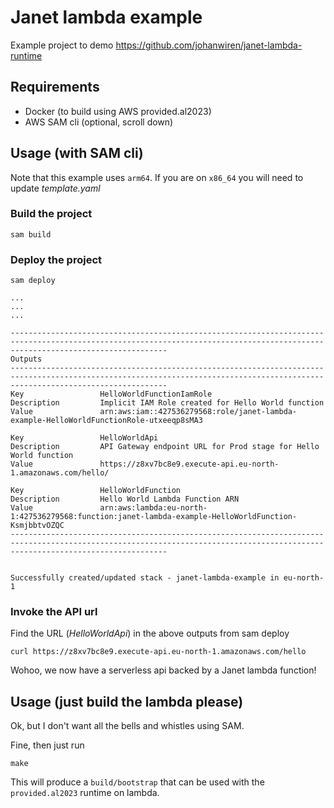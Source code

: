 # Janet lambda example

Example project to demo https://github.com/johanwiren/janet-lambda-runtime

## Requirements

* Docker (to build using AWS provided.al2023)
* AWS SAM cli (optional, scroll down)

## Usage (with SAM cli)

Note that this example uses `arm64`. If you are on `x86_64` you will need to update *template.yaml*

### Build the project

```
sam build
```

### Deploy the project

```
sam deploy

...
...
...

-------------------------------------------------------------------------------------------------------------------------------------------------------------------------------
Outputs                                                                                                                                                                       
-------------------------------------------------------------------------------------------------------------------------------------------------------------------------------
Key                 HelloWorldFunctionIamRole                                                                                                                                 
Description         Implicit IAM Role created for Hello World function                                                                                                        
Value               arn:aws:iam::427536279568:role/janet-lambda-example-HelloWorldFunctionRole-utxeeqp8sMA3                                                                   

Key                 HelloWorldApi                                                                                                                                             
Description         API Gateway endpoint URL for Prod stage for Hello World function                                                                                          
Value               https://z8xv7bc8e9.execute-api.eu-north-1.amazonaws.com/hello/                                                                                            

Key                 HelloWorldFunction                                                                                                                                        
Description         Hello World Lambda Function ARN                                                                                                                           
Value               arn:aws:lambda:eu-north-1:427536279568:function:janet-lambda-example-HelloWorldFunction-KsmjbbtvOZQC                                                      
-------------------------------------------------------------------------------------------------------------------------------------------------------------------------------


Successfully created/updated stack - janet-lambda-example in eu-north-1
```

### Invoke the API url

Find the URL (*HelloWorldApi*) in the above outputs from sam deploy

```
curl https://z8xv7bc8e9.execute-api.eu-north-1.amazonaws.com/hello
```

Wohoo, we now have a serverless api backed by a Janet lambda function!

## Usage (just build the lambda please)

Ok, but I don't want all the bells and whistles using SAM.

Fine, then just run

```
make
```

This will produce a `build/bootstrap` that can be used with the `provided.al2023` runtime on lambda.
